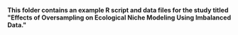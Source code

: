 **This folder contains an example R script and data files for the study titled "Effects of Oversampling on Ecological Niche Modeling Using Imbalanced Data."**